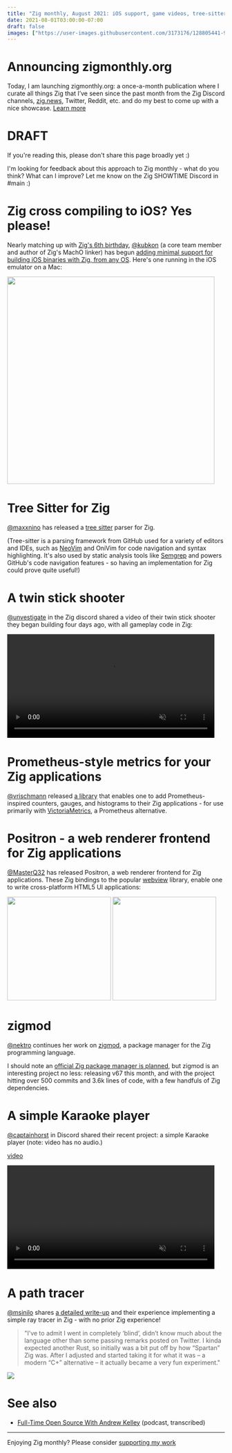 ```yaml
---
title: "Zig monthly, August 2021: iOS support, game videos, tree-sitter, a pathtracer, and more"
date: 2021-08-01T03:00:00-07:00
draft: false
images: ["https://user-images.githubusercontent.com/3173176/128805441-9f809577-7182-475a-9916-f26b93ed1635.png"]
---
```


# Announcing zigmonthly.org

Today, I am launching zigmonthly.org: a once-a-month publication where I curate all things Zig that I’ve seen since the past month from the Zig Discord channels, <a href="https://zig.news">zig.news</a>, Twitter, Reddit, etc. and do my best to come up with a nice showcase. <a href="/about">Learn more</a>

# DRAFT

If you're reading this, please don't share this page broadly yet :)

I'm looking for feedback about this approach to Zig monthly - what do you think? What can I improve? Let me know on the Zig SHOWTIME Discord in #main :)

# Zig cross compiling to iOS? Yes please!

Nearly matching up with [Zig's 6th birthday](https://twitter.com/andy_kelley/status/1424163667306631168), [@kubkon](https://github.com/kubkon) (a core team member and author of Zig's MachO linker) has begun [adding minimal support for building iOS binaries with Zig, from any OS](https://github.com/ziglang/zig/pull/9532). Here's one running in the iOS emulator on a Mac:

<a href="https://user-images.githubusercontent.com/3173176/128664203-c9c0954d-fe74-43aa-964d-458f0fe74565.png"><img width="480px" src="https://user-images.githubusercontent.com/3173176/128664203-c9c0954d-fe74-43aa-964d-458f0fe74565.png"></img></a>

# Tree Sitter for Zig

[@maxxnino](https://github.com/maxxnino) has released a [tree sitter](https://tree-sitter.github.io/tree-sitter/) parser for Zig.

(Tree-sitter is a parsing framework from GitHub used for a variety of editors and IDEs, such as [NeoVim](https://neovim.io/doc/treesitter) and OniVim for code navigation and syntax highlighting. It's also used by static analysis tools like [Semgrep](https://semgrep.dev) and powers GitHub's code navigation features - so having an implementation for Zig could prove quite useful!)

# A twin stick shooter

[@unvestigate](https://discord.com/channels/605571803288698900/605572611539206171/873274345160589392) in the Zig discord shared a video of their twin stick shooter they began building four days ago, with all gameplay code in Zig:

<video width="480px" src="https://user-images.githubusercontent.com/3173176/128664622-b3f37ad2-56ba-47ba-bc53-4ee87893b009.mp4" controls="controls" muted="muted">
    <a href="https://user-images.githubusercontent.com/3173176/128664622-b3f37ad2-56ba-47ba-bc53-4ee87893b009.mp4">
        <img width="480px" src="https://user-images.githubusercontent.com/3173176/128806787-a091b018-3881-46e2-804f-53ee8863cca2.png"></img>
    </a>
</video>

# Prometheus-style metrics for your Zig applications

[@vrischmann](https://github.com/vrischmann) released [a library](https://github.com/vrischmann/zig-prometheus) that enables one to add Prometheus-inspired counters, gauges, and histograms to their Zig applications - for use primarily with [VictoriaMetrics](https://github.com/VictoriaMetrics/VictoriaMetrics), a Prometheus alternative.

# Positron - a web renderer frontend for Zig applications

[@MasterQ32](https://github.com/ziglibs/positron) has released Positron, a web renderer frontend for Zig applications. These Zig bindings to the popular [webview](https://github.com/webview/webview) library, enable one to write cross-platform HTML5 UI applications:

<a href="https://raw.githubusercontent.com/ziglibs/positron/04af916ddf4dbdf5ae44ef754e1a5ff3af1ddef9/screenshots/i3-login.png"><img width="240px" src="https://raw.githubusercontent.com/ziglibs/positron/04af916ddf4dbdf5ae44ef754e1a5ff3af1ddef9/screenshots/i3-login.png"></img></a> <a href="https://raw.githubusercontent.com/ziglibs/positron/04af916ddf4dbdf5ae44ef754e1a5ff3af1ddef9/screenshots/windows-chat.png"><img width="240px" src="https://raw.githubusercontent.com/ziglibs/positron/04af916ddf4dbdf5ae44ef754e1a5ff3af1ddef9/screenshots/windows-chat.png"></img></a>

# zigmod

[@nektro](https://github.com/nektro) continues her work on [zigmod](https://github.com/nektro/zigmod), a package manager for the Zig programming language.

I should note an [official Zig package manager is planned](https://github.com/ziglang/zig/issues/943), but zigmod is an interesting project no less: releasing v67 this month, and with the project hitting over 500 commits and 3.6k lines of code, with a few handfuls of Zig dependencies.

# A simple Karaoke player

[@captainhorst](https://discord.com/channels/605571803288698900/605572611539206171/873690060950761522) in Discord shared their recent project: a simple Karaoke player (note: video has no audio.)

[video](https://user-images.githubusercontent.com/3173176/128665375-276d55b5-3b46-4022-bf11-78043a498c04.mp4)

<video width="480px" src="https://user-images.githubusercontent.com/3173176/128665375-276d55b5-3b46-4022-bf11-78043a498c04.mp4" controls="controls" muted="muted">
    <a href="https://user-images.githubusercontent.com/3173176/128665375-276d55b5-3b46-4022-bf11-78043a498c04.mp4">
        <img width="480px" src="https://user-images.githubusercontent.com/3173176/128806923-49b0425e-b242-4230-87b5-08e0ffe14a53.png"></img>
    </a>
</video>

# A path tracer

[@msinilo](https://github.com/msinilo) shares [a detailed write-up](http://msinilo.pl/blog2/post/zig-pathtracer/) and their experience implementing a simple ray tracer in Zig - with no prior Zig experience!

> "I’ve to admit I went in completely ‘blind’, didn’t know much about the language other than some passing remarks posted on Twitter. I kinda expected another Rust, so initially was a bit put off by how “Spartan” Zig was. After I adjusted and started taking it for what it was – a modern “C+” alternative – it actually became a very fun experiment."

![](https://user-images.githubusercontent.com/3173176/128806390-0b93b3e1-9559-4a4a-85d1-440caec9bc96.png)

# See also

* [Full-Time Open Source With Andrew Kelley](https://corecursive.com/067-zig-with-andrew-kelley/) (podcast, transcribed)

---

Enjoying Zig monthly? Please consider [supporting my work](https://github.com/sponsors/slimsag)
